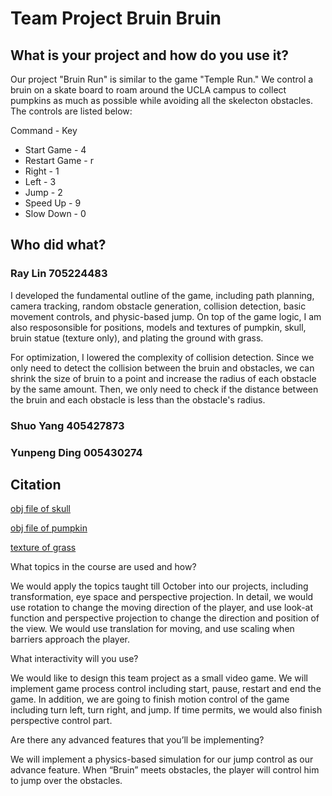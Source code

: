 # Team Project Bruin Bruin

## What is your project and how do you use it?
Our project "Bruin Run" is similar to the game "Temple Run." We control a bruin on a skate board to roam around the UCLA campus to collect pumpkins as much as possible while avoiding all the skelecton obstacles. The controls are listed below:
  
  Command       - Key
* Start Game    - 4
* Restart Game  - r
* Right         - 1
* Left          - 3
* Jump          - 2
* Speed Up      - 9
* Slow Down     - 0
## Who did what?

### Ray Lin      705224483
  I developed the fundamental outline of the game, including path planning, camera tracking, random obstacle generation, collision detection, basic movement controls, and physic-based jump. On top of the game logic, I am also resposonsible for positions, models and textures of pumpkin, skull, bruin statue (texture only), and plating the ground with grass. 
  
  
  For optimization, I lowered the complexity of collision detection. Since we only need to detect the collision between the bruin and obstacles, we can shrink the size of bruin to a point and increase the radius of each obstacle by the same amount. Then, we only need to check if the distance between the bruin and each obstacle is less than the obstacle's radius.  

### Shuo Yang    405427873

### Yunpeng Ding 005430274

## Citation
[obj file of skull](https://www.turbosquid.com/FullPreview/Index.cfm/ID/1452999)

[obj file of pumpkin](https://www.turbosquid.com/FullPreview/Index.cfm/ID/776815)

[texture of grass](https://freerangestock.com/photos/121120/green-grass-texture-full-frame.html)

What topics in the course are used and how?

We would apply the topics taught till October into our projects, including transformation, eye space and perspective projection. In detail, we would use rotation to change the moving direction of the player, and use look-at function and perspective projection to change the direction and position of the view. We would use translation for moving, and use scaling when barriers approach the player.

What interactivity will you use?

We would like to design this team project as a small video game. We will implement game process control including start, pause, restart and end the game. In addition, we are going to finish motion control of the game including turn left, turn right, and jump. If time permits, we would also finish perspective control part.

Are there any advanced features that you’ll be implementing?

We will implement a physics-based simulation for our jump control as our advance feature. When “Bruin” meets obstacles, the player will control him to jump over the obstacles.
